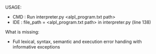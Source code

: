 USAGE:
*   CMD : Run interpreter.py <alpl_program.txt path>
*   IDE : file_path = <alpl_program.txt path> in interpreter.py (line 138)

What is missing:
*   Full lexical, syntax, semantic and execution error handing with informative exceptions